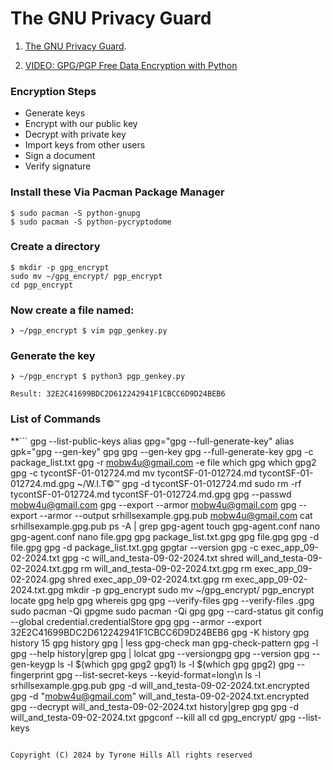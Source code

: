 # The GNU Privacy Guard

1. [The GNU Privacy Guard](https://gnupg.org/).

2. [VIDEO: GPG/PGP Free Data Encryption with Python](https://youtu.be/9NiPwvLCDpM?si=dCS9SPRNl2alg650)
### Encryption Steps

* Generate keys
* Encrypt with our public key
* Decrypt with private key
* Import keys from other users
* Sign a document
* Verify signature

### Install these Via Pacman Package Manager

```
$ sudo pacman -S python-gnupg
$ sudo pacman -S python-pycryptodome
```
### Create a directory

```
$ mkdir -p gpg_encrypt
sudo mv ~/gpg_encrypt/ pgp_encrypt
cd pgp_encrypt
```

### Now create a file named:

```
❯ ~/pgp_encrypt $ vim pgp_genkey.py
```

### Generate the key

```
❯ ~/pgp_encrypt $ python3 pgp_genkey.py

Result: 32E2C41699BDC2D612242941F1CBCC6D9D24BEB6
```


### List of Commands

**```
gpg --list-public-keys
alias gpg="gpg --full-generate-key"
alias gpk="gpg --gen-key"
gpg
gpg --gen-key
gpg --full-generate-key
gpg -c package_list.txt
gpg -r mobw4u@gmail.com -e file
which gpg
which gpg2
gpg -c tycontSF-01-012724.md
mv tycontSF-01-012724.md tycontSF-01-012724.md.gpg ~/W.I.T©™ 
gpg -d tycontSF-01-012724.md
sudo rm -rf tycontSF-01-012724.md tycontSF-01-012724.md.gpg
gpg --passwd mobw4u@gmail.com
gpg --export --armor mobw4u@gmail.com
gpg --export --armor --output srhillsexample.gpg.pub mobw4u@gmail.com
cat srhillsexample.gpg.pub
ps -A | grep gpg-agent
touch gpg-agent.conf
nano gpg-agent.conf
nano file.gpg
gpg package_list.txt.gpg
gpg file.gpg
gpg -d file.gpg
gpg -d package_list.txt.gpg
gpgtar --version
gpg -c exec_app_09-02-2024.txt
gpg -c will_and_testa-09-02-2024.txt
shred will_and_testa-09-02-2024.txt.gpg
rm will_and_testa-09-02-2024.txt.gpg
rm exec_app_09-02-2024.gpg
shred exec_app_09-02-2024.txt.gpg
rm exec_app_09-02-2024.txt.gpg
mkdir -p gpg_encrypt
sudo mv ~/gpg_encrypt/ pgp_encrypt
locate gpg
help gpg
whereis gpg
gpg --verify-files
gpg --verify-files .gpg
sudo pacman -Qi gpgme
sudo pacman -Qi gpg
gpg --card-status
git config --global credential.credentialStore gpg
gpg --armor --export 32E2C41699BDC2D612242941F1CBCC6D9D24BEB6
gpg -K
history gpg
history 15 gpg
history gpg | less
gpg-check
man gpg-check-pattern
gpg -l
gpg --help
history|grep gpg | lolcat
gpg --versiongpg
gpg --version
gpg --gen-keygp
ls -l $(which gpg gpg2 gpg1)
ls -l $(which gpg gpg2)
gpg --fingerprint
gpg --list-secret-keys --keyid-format=long\n
ls -l srhillsexample.gpg.pub
gpg -d will_and_testa-09-02-2024.txt.encrypted
gpg -d "mobw4u@gmail.com" will_and_testa-09-02-2024.txt.encrypted
gpg --decrypt will_and_testa-09-02-2024.txt
history|grep gpg 
gpg -d will_and_testa-09-02-2024.txt
gpgconf --kill all
cd gpg_encrypt/
gpg --list-keys
```**

Copyright (C) 2024 by Tyrone Hills All rights reserved
